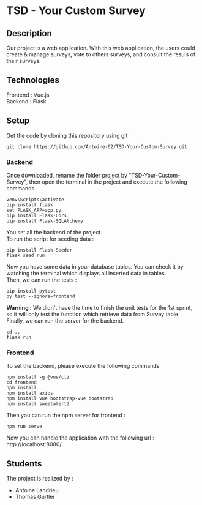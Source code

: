 # TSD - Your Custom Survey

## Description

Our project is a web application. With this web application, the users could create & manage surveys, vote to others surveys, and consult the resuls of their surveys.

## Technologies

Frontend : Vue.js  
Backend : Flask

## Setup

Get the code by cloning this repository using git

```
git clone https://github.com/Antoine-62/TSD-Your-Custom-Survey.git
```
### Backend

Once downloaded, rename the folder project by "TSD-Your-Custom-Survey", then open the terminal in the project and execute the following commands
```
venv\Scripts\activate
pip install flask
set FLASK_APP=app.py
pip install Flask-Cors
pip install Flask-SQLAlchemy
```
You set all the backend of the project.  
To run the script for seeding data :

```
pip install Flask-Seeder
flask seed run
```
Now you have some data in your database tables. You can check it by watching the terminal which displays all inserted data in tables.  
Then, we can run the tests :
```
pip install pytest
py.test --ignore=frontend
```
**Warning :** We didn't have the time to finish the unit tests for the 1st sprint, so it will only test the function which retrieve data from Survey table.   
Finally, we can run the server for the backend.
```
cd ..
flask run
```

### Frontend
To set the backend, please execute the following commands
```
npm install -g @vue/cli
cd frontend
npm install
npm install axios
npm install vue bootstrap-vue bootstrap
npm install sweetalert2
```

Then you can run the npm server for frontend :
```
npm run serve
```
Now you can handle the application with the following url : http://localhost:8080/

## Students
The project is realized by :
* Antoine Landrieu
* Thomas Gurtler
